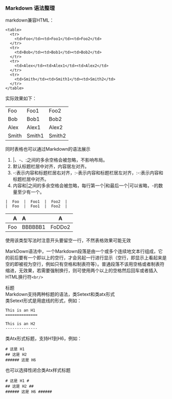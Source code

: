 ### Markdown 语法整理  
markdown兼容HTML：
```
<table>
  <tr>
    <td>Foo</td><td>Foo1</td><td>Foo2</td>
  </tr>
  <tr>
    <td>Bob</td><td>Bob1</td><td>Bob2</td>
  </tr>
  <tr>
    <td>Alex</td><td>Alex1</td><td>Alex2</td>
  </tr>
  <tr>
    <td>Smith</td><td>Smith1</td><td>Smith2</td>
  </tr>
</table>
```
实际效果如下：
<table>
  <tr>
    <td>Foo</td><td>Foo1</td><td>Foo2</td>
  </tr>
  <tr>
    <td>Bob</td><td>Bob1</td><td>Bob2</td>
  </tr>
  <tr>
    <td>Alex</td><td>Alex1</td><td>Alex2</td>
  </tr>
  <tr>
    <td>Smith</td><td>Smith1</td><td>Smith2</td>
  </tr>
</table>  

同时表格也可以通过Markdown的语法展示
1. |、-、:之间的多余空格会被忽略，不影响布局。
2. 默认标题栏居中对齐，内容居左对齐。
3. -:表示内容和标题栏居右对齐，:-表示内容和标题栏居左对齐，:-:表示内容和标题栏居中对齐。
4. 内容和|之间的多余空格会被忽略，每行第一个|和最后一个|可以省略，-的数量至少有一个。  
```
|  Foo  |  Foo1  |  Foo2  |
|  Foo  |  Foo1  |  Foo2  |
```

|  A  |  A  |  A  |  
| ---: | :--- | :----: |
|  Foo  |  BBBBBB1  |  FoDDo2  |  

使用该类型写法时注意开头要留空一行，不然表格效果可能无效

MarkDown语法中，一个Markdown段落是由一个或多个连续地文本行组成，它的前后要有一个即以上的空行，才会另起一行进行显示（空行，即显示上看起来是空的即被视为空行，例如只有空格和制表符等）。普通段落不该用空格或者制表符缩进，无效果，若需要强制换行，则可使用两个以上的空格然后回车或者插入HTML换行符`<br/>`

标题  
Markdown支持两种标题的语法，类Setext和类atx形式  
类Setext形式是用底线的形式，例如：
```
This is an H1
==============

This is an H2
--------------
```

类Atx形式标题，支持H1到H6，例如：
```
# 这是 H1
## 这是 H2
###### 这是 H6
```

也可以选择性闭合类Atx样式标题
```
# 这是 H1 #
## 这是 H2 ##
###### 这是 H6 ######
```
